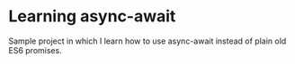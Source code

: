 Learning async-await
===

Sample project in which I learn how to use async-await instead of plain old ES6 promises.
